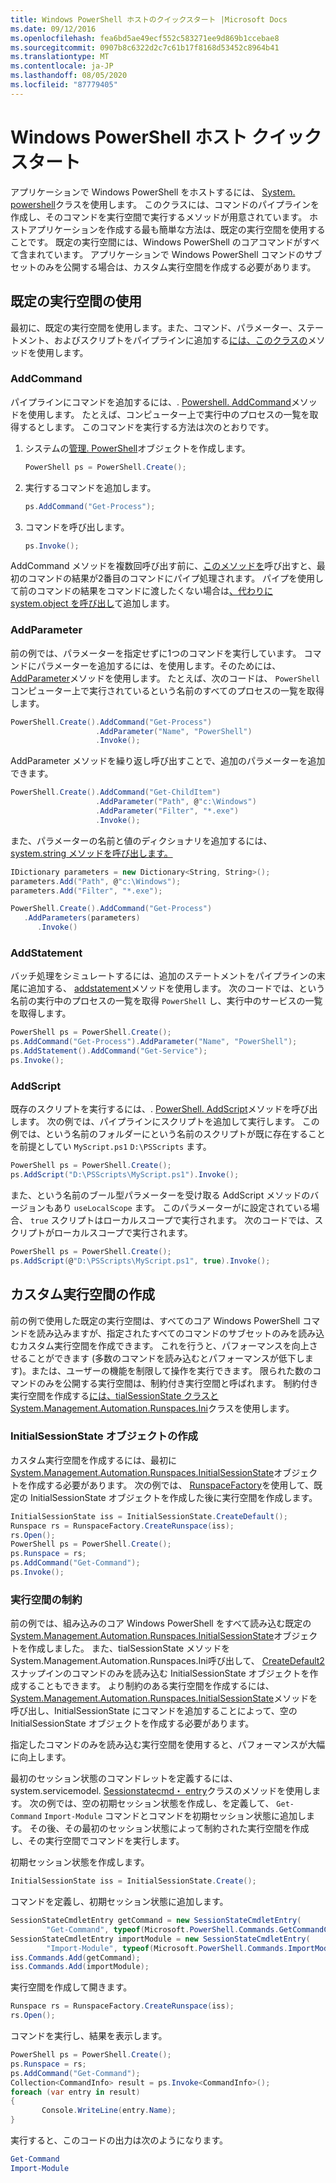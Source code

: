 ```yaml
---
title: Windows PowerShell ホストのクイックスタート |Microsoft Docs
ms.date: 09/12/2016
ms.openlocfilehash: fea6bd5ae49ecf552c583271ee9d869b1ccebae8
ms.sourcegitcommit: 0907b8c6322d2c7c61b17f8168d53452c8964b41
ms.translationtype: MT
ms.contentlocale: ja-JP
ms.lasthandoff: 08/05/2020
ms.locfileid: "87779405"
---
```

# <a name="windows-powershell-host-quickstart"></a>Windows PowerShell ホスト クイック スタート

アプリケーションで Windows PowerShell をホストするには、 [System. powershell](/dotnet/api/System.Management.Automation.PowerShell)クラスを使用します。
このクラスには、コマンドのパイプラインを作成し、そのコマンドを実行空間で実行するメソッドが用意されています。
ホストアプリケーションを作成する最も簡単な方法は、既定の実行空間を使用することです。
既定の実行空間には、Windows PowerShell のコアコマンドがすべて含まれています。
アプリケーションで Windows PowerShell コマンドのサブセットのみを公開する場合は、カスタム実行空間を作成する必要があります。

## <a name="using-the-default-runspace"></a>既定の実行空間の使用

最初に、既定の実行空間を使用します。また、コマンド、パラメーター、ステートメント、およびスクリプトをパイプラインに追加する[には、このクラスの](/dotnet/api/System.Management.Automation.PowerShell)メソッドを使用します。

### <a name="addcommand"></a>AddCommand

パイプラインにコマンドを追加するには、. [Powershell. AddCommand](/dotnet/api/System.Management.Automation.PowerShell.AddCommand)メソッドを使用します。
たとえば、コンピューター上で実行中のプロセスの一覧を取得するとします。
このコマンドを実行する方法は次のとおりです。

1. システムの[管理. PowerShell](/dotnet/api/System.Management.Automation.PowerShell)オブジェクトを作成します。

   ```csharp
   PowerShell ps = PowerShell.Create();
   ```

2. 実行するコマンドを追加します。

   ```csharp
   ps.AddCommand("Get-Process");
   ```

3. コマンドを呼び出します。

   ```csharp
   ps.Invoke();
   ```

AddCommand メソッドを複数回呼び出す前に、[このメソッドを](/dotnet/api/System.Management.Automation.PowerShell.Invoke)呼び出すと、最初のコマンドの結果が2番目のコマンドにパイプ処理されます。
パイプを使用して前のコマンドの結果をコマンドに渡したくない場合は[、代わりに system.object を呼び出し](/dotnet/api/System.Management.Automation.PowerShell.AddStatement)て追加します。

### <a name="addparameter"></a>AddParameter

前の例では、パラメーターを指定せずに1つのコマンドを実行しています。
コマンドにパラメーターを追加するには、を使用します。そのためには、 [AddParameter](/dotnet/api/System.Management.Automation.PSCommand.AddParameter)メソッドを使用します。
たとえば、次のコードは、 `PowerShell` コンピューター上で実行されているという名前のすべてのプロセスの一覧を取得します。

```csharp
PowerShell.Create().AddCommand("Get-Process")
                   .AddParameter("Name", "PowerShell")
                   .Invoke();
```

AddParameter メソッドを繰り返し呼び出すことで、追加のパラメーターを追加できます。

```csharp                   
PowerShell.Create().AddCommand("Get-ChildItem")
                   .AddParameter("Path", @"c:\Windows")
                   .AddParameter("Filter", "*.exe")
                   .Invoke();
```

また、パラメーターの名前と値のディクショナリを追加するには、 [system.string メソッドを呼び出します。](/dotnet/api/System.Management.Automation.PowerShell.AddParameters)

```csharp
IDictionary parameters = new Dictionary<String, String>();
parameters.Add("Path", @"c:\Windows");
parameters.Add("Filter", "*.exe");

PowerShell.Create().AddCommand("Get-Process")
   .AddParameters(parameters)
      .Invoke()

```

### <a name="addstatement"></a>AddStatement

バッチ処理をシミュレートするには、追加のステートメントをパイプラインの末尾に追加する、 [addstatement](/dotnet/api/System.Management.Automation.PowerShell.AddStatement)メソッドを使用します。
次のコードでは、という名前の実行中のプロセスの一覧を取得 `PowerShell` し、実行中のサービスの一覧を取得します。

```csharp
PowerShell ps = PowerShell.Create();
ps.AddCommand("Get-Process").AddParameter("Name", "PowerShell");
ps.AddStatement().AddCommand("Get-Service");
ps.Invoke();
```

### <a name="addscript"></a>AddScript

既存のスクリプトを実行するには、. [PowerShell. AddScript](/dotnet/api/System.Management.Automation.PowerShell.AddScript)メソッドを呼び出します。
次の例では、パイプラインにスクリプトを追加して実行します。
この例では、という名前のフォルダーにという名前のスクリプトが既に存在することを前提としてい `MyScript.ps1` `D:\PSScripts` ます。

```csharp
PowerShell ps = PowerShell.Create();
ps.AddScript("D:\PSScripts\MyScript.ps1").Invoke();
```

また、という名前のブール型パラメーターを受け取る AddScript メソッドのバージョンもあり `useLocalScope` ます。
このパラメーターがに設定されている場合、 `true` スクリプトはローカルスコープで実行されます。
次のコードでは、スクリプトがローカルスコープで実行されます。

```csharp
PowerShell ps = PowerShell.Create();
ps.AddScript(@"D:\PSScripts\MyScript.ps1", true).Invoke();
```

## <a name="creating-a-custom-runspace"></a>カスタム実行空間の作成

前の例で使用した既定の実行空間は、すべてのコア Windows PowerShell コマンドを読み込みますが、指定されたすべてのコマンドのサブセットのみを読み込むカスタム実行空間を作成できます。
これを行うと、パフォーマンスを向上させることができます (多数のコマンドを読み込むとパフォーマンスが低下します)。または、ユーザーの機能を制限して操作を実行できます。
限られた数のコマンドのみを公開する実行空間は、制約付き実行空間と呼ばれます。
制約付き実行空間を作成する[には、tialSessionState クラスと](/dotnet/api/System.Management.Automation.Runspaces.Runspace) [System.Management.Automation.Runspaces.Ini](/dotnet/api/System.Management.Automation.Runspaces.InitialSessionState)クラスを使用します。

### <a name="creating-an-initialsessionstate-object"></a>InitialSessionState オブジェクトの作成

カスタム実行空間を作成するには、最初に[System.Management.Automation.Runspaces.InitialSessionState](/dotnet/api/System.Management.Automation.Runspaces.InitialSessionState)オブジェクトを作成する必要があります。
次の例では、 [RunspaceFactory](/dotnet/api/System.Management.Automation.Runspaces.RunspaceFactory)を使用して、既定の InitialSessionState オブジェクトを作成した後に実行空間を作成します。

```csharp
InitialSessionState iss = InitialSessionState.CreateDefault();
Runspace rs = RunspaceFactory.CreateRunspace(iss);
rs.Open();
PowerShell ps = PowerShell.Create();
ps.Runspace = rs;
ps.AddCommand("Get-Command");
ps.Invoke();
```

### <a name="constraining-the-runspace"></a>実行空間の制約

前の例では、組み込みのコア Windows PowerShell をすべて読み込む既定の[System.Management.Automation.Runspaces.InitialSessionState](/dotnet/api/System.Management.Automation.Runspaces.InitialSessionState)オブジェクトを作成しました。
また、tialSessionState メソッドをSystem.Management.Automation.Runspaces.Ini呼び出して、 [CreateDefault2](/dotnet/api/System.Management.Automation.Runspaces.InitialSessionState.CreateDefault2)スナップインのコマンドのみを読み込む InitialSessionState オブジェクトを作成することもできます。
より制約のある実行空間を作成するには、 [System.Management.Automation.Runspaces.InitialSessionState](/dotnet/api/System.Management.Automation.Runspaces.InitialSessionState.Create)メソッドを呼び出し、InitialSessionState にコマンドを追加することによって、空の InitialSessionState オブジェクトを作成する必要があります。

指定したコマンドのみを読み込む実行空間を使用すると、パフォーマンスが大幅に向上します。

最初のセッション状態のコマンドレットを定義するには、system.servicemodel. [Sessionstatecmd・ entry](/dotnet/api/System.Management.Automation.Runspaces.SessionStateCmdletEntry)クラスのメソッドを使用します。
次の例では、空の初期セッション状態を作成し、を定義して、 `Get-Command` `Import-Module` コマンドとコマンドを初期セッション状態に追加します。
その後、その最初のセッション状態によって制約された実行空間を作成し、その実行空間でコマンドを実行します。

初期セッション状態を作成します。

```csharp
InitialSessionState iss = InitialSessionState.Create();
```

コマンドを定義し、初期セッション状態に追加します。

```csharp
SessionStateCmdletEntry getCommand = new SessionStateCmdletEntry(
        "Get-Command", typeof(Microsoft.PowerShell.Commands.GetCommandCommand), "");
SessionStateCmdletEntry importModule = new SessionStateCmdletEntry(
        "Import-Module", typeof(Microsoft.PowerShell.Commands.ImportModuleCommand), "");
iss.Commands.Add(getCommand);
iss.Commands.Add(importModule);
```

実行空間を作成して開きます。

```csharp
Runspace rs = RunspaceFactory.CreateRunspace(iss);
rs.Open();
```

コマンドを実行し、結果を表示します。

```csharp
PowerShell ps = PowerShell.Create();
ps.Runspace = rs;
ps.AddCommand("Get-Command");
Collection<CommandInfo> result = ps.Invoke<CommandInfo>();
foreach (var entry in result)
{
       Console.WriteLine(entry.Name);
}
```

実行すると、このコードの出力は次のようになります。

```powershell
Get-Command
Import-Module
```
